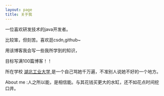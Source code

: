 ```yaml
---
layout: page
title: 关于我 
---
```


一位喜欢研发技术的java开发者。
<p>
比较笨，但刻苦。喜欢逛csdn,github~
<p>
用该博客我会写一些我所学到的知识，

目标写满100篇博客！！

<p>

所在学校
<a target="_blank" href="http://www.hbut.edu.cn/"> 湖北工业大学 </a>
是一个自己骂她千万遍，不准别人说她不好的一个地方。
<p>

<p>
About me :人之所以能，是相信能。与其花钱买更大的水缸，还不如花点时间挖口井。
<p>


